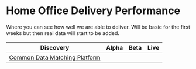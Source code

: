 # Home Office Delivery Performance

Where you can see how well we are able to deliver. Will be basic for the first weeks but then real data will start to be added.

Discovery | Alpha | Beta  | Live
------------ | ------------- | ------------ | -------------
   | [Common Data Matching Platform](Home-Office_Performance/CDMP.md) |  | 
